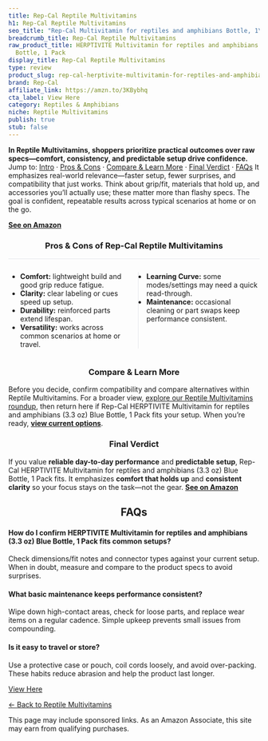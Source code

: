 ```yaml
---
title: Rep-Cal Reptile Multivitamins
h1: Rep-Cal Reptile Multivitamins
seo_title: "Rep-Cal Multivitamin for reptiles and amphibians Bottle, 1\u2026"
breadcrumb_title: Rep-Cal Reptile Multivitamins
raw_product_title: HERPTIVITE Multivitamin for reptiles and amphibians (3.3 oz) Blue
  Bottle, 1 Pack
display_title: Rep-Cal Reptile Multivitamins
type: review
product_slug: rep-cal-herptivite-multivitamin-for-reptiles-and-amphibians-3-3-oz-blue-002a8db6
brand: Rep-Cal
affiliate_link: https://amzn.to/3KBybhq
cta_label: View Here
category: Reptiles & Amphibians
niche: Reptile Multivitamins
publish: true
stub: false
---
```


<div id="intro" class="full-width"><p><strong>In Reptile Multivitamins, shoppers prioritize practical outcomes over raw specs&mdash;comfort, consistency, and predictable setup drive confidence.</strong> Jump to: <a href="#intro">Intro</a> · <a href="#pros-cons">Pros &amp; Cons</a> · <a href="#compare-more">Compare &amp; Learn More</a> · <a href="#verdict">Final Verdict</a> · <a href="#faqs">FAQs</a> It emphasizes real-world relevance&mdash;faster setup, fewer surprises, and compatibility that just works. Think about grip/fit, materials that hold up, and accessories you’ll actually use; these matter more than flashy specs. The goal is confident, repeatable results across typical scenarios at home or on the go.</p><p><a href="https://amzn.to/3KBybhq" rel="nofollow sponsored noopener" target="_blank"><strong>See on Amazon</strong></a></p></div>
<h3 id="pros-cons" style="text-align:center;">Pros &amp; Cons of Rep-Cal Reptile Multivitamins</h3>
<div class="pc-grid" style="display:grid;grid-template-columns:1fr 1fr;gap:16px;border-top:1px solid #e5e7eb;padding-top:12px;">
  <ul>
    <li><strong>Comfort:</strong> lightweight build and good grip reduce fatigue.</li>
    <li><strong>Clarity:</strong> clear labeling or cues speed up setup.</li>
    <li><strong>Durability:</strong> reinforced parts extend lifespan.</li>
    <li><strong>Versatility:</strong> works across common scenarios at home or travel.</li>
  </ul>
  <ul style="border-left:1px solid #e5e7eb;padding-left:16px;">
    <li><strong>Learning Curve:</strong> some modes/settings may need a quick read-through.</li>
    <li><strong>Maintenance:</strong> occasional cleaning or part swaps keep performance consistent.</li>
  </ul>
</div>


<h3 id="compare-more" style="text-align:center;">Compare &amp; Learn More</h3>
<p>Before you decide, confirm compatibility and compare alternatives within Reptile Multivitamins. For a broader view, <a href="#">explore our Reptile Multivitamins roundup</a>, then return here if Rep-Cal HERPTIVITE Multivitamin for reptiles and amphibians (3.3 oz) Blue Bottle, 1 Pack fits your setup. When you’re ready, <a href="https://amzn.to/3KBybhq" rel="nofollow sponsored noopener" target="_blank"><strong>view current options</strong></a>.</p>

<h3 id="verdict" style="text-align:center;">Final Verdict</h3>
<p>If you value <strong>reliable day-to-day performance</strong> and <strong>predictable setup</strong>, Rep-Cal HERPTIVITE Multivitamin for reptiles and amphibians (3.3 oz) Blue Bottle, 1 Pack fits. It emphasizes <strong>comfort that holds up</strong> and <strong>consistent clarity</strong> so your focus stays on the task&mdash;not the gear. <a href="https://amzn.to/3KBybhq" rel="nofollow sponsored noopener" target="_blank"><strong>See on Amazon</strong></a></p>

<h2 id="faqs" style="text-align:center;">FAQs</h2>
<h4><strong>How do I confirm HERPTIVITE Multivitamin for reptiles and amphibians (3.3 oz) Blue Bottle, 1 Pack fits common setups?</strong></h4>
<p>Check dimensions/fit notes and connector types against your current setup. When in doubt, measure and compare to the product specs to avoid surprises.</p>
<h4><strong>What basic maintenance keeps performance consistent?</strong></h4>
<p>Wipe down high-contact areas, check for loose parts, and replace wear items on a regular cadence. Simple upkeep prevents small issues from compounding.</p>
<h4><strong>Is it easy to travel or store?</strong></h4>
<p>Use a protective case or pouch, coil cords loosely, and avoid over-packing. These habits reduce abrasion and help the product last longer.</p>

<p><a class="btn" href="https://amzn.to/3KBybhq" target="_blank" rel="nofollow sponsored noopener">View Here</a></p>
<p><a href="/roundups/reptiles-amphibians/reptile-multivitamins/">← Back to Reptile Multivitamins</a></p>
<aside class="disclosure">This page may include sponsored links. As an Amazon Associate, this site may earn from qualifying purchases.</aside>
